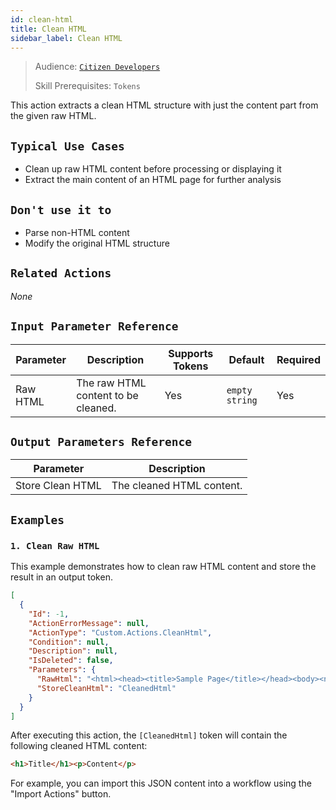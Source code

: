 ```yaml
---
id: clean-html
title: Clean HTML
sidebar_label: Clean HTML
---
```


> Audience: [`Citizen Developers`](audience.md#developers)
>
> Skill Prerequisites: `Tokens`

This action extracts a clean HTML structure with just the content part from the given raw HTML.

## `Typical Use Cases`

- Clean up raw HTML content before processing or displaying it
- Extract the main content of an HTML page for further analysis

## `Don't use it to`

- Parse non-HTML content
- Modify the original HTML structure

## `Related Actions`

_None_

## `Input Parameter Reference`

| Parameter        | Description                                     | Supports Tokens | Default        | Required |
| ---------------- | ----------------------------------------------- | --------------- | -------------- | -------- |
| Raw HTML | The raw HTML content to be cleaned. | Yes             | `empty string` | Yes       |

## `Output Parameters Reference`

| Parameter         | Description                                                           |
| ----------------- | --------------------------------------------------------------------- |
| Store Clean HTML | The cleaned HTML content. |

## `Examples`

### `1. Clean Raw HTML`

This example demonstrates how to clean raw HTML content and store the result in an output token.

```json
[
  {
    "Id": -1,
    "ActionErrorMessage": null,
    "ActionType": "Custom.Actions.CleanHtml",
    "Condition": null,
    "Description": null,
    "IsDeleted": false,
    "Parameters": {
      "RawHtml": "<html><head><title>Sample Page</title></head><body><nav>Navigation</nav><article><h1>Title</h1><p>Content</p></article><footer>Footer</footer></body></html>",
      "StoreCleanHtml": "CleanedHtml"
    }
  }
]
```

After executing this action, the `[CleanedHtml]` token will contain the following cleaned HTML content:

```html
<h1>Title</h1><p>Content</p>
```

For example, you can import this JSON content into a workflow using the "Import Actions" button.
